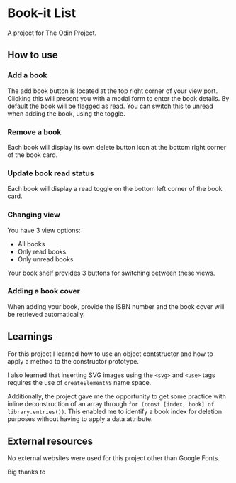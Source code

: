 # Book-it List

A project for The Odin Project.

## How to use

### Add a book

The add book button is located at the top right corner of your view port.
Clicking this will present you with a modal form to enter the book details.
By default the book will be flagged as read. You can switch this to unread when adding the book, using the toggle.

### Remove a book

Each book will display its own delete button icon at the bottom right corner of the book card.

### Update book read status

Each book will display a read toggle on the bottom left corner of the book card.

### Changing view

You have 3 view options:

- All books
- Only read books
- Only unread books

Your book shelf provides 3 buttons for switching between these views.

### Adding a book cover

When adding your book, provide the ISBN number and the book cover will be retrieved automatically.

## Learnings

For this project I learned how to use an object contstructor and how to apply a method to the constructor prototype.

I also learned that inserting SVG images using the `<svg>` and `<use>` tags requires the use of `createElementNS` name space.

Additionally, the project gave me the opportunity to get some practice with inline deconstruction of an array through `for (const [index, book] of library.entries())`. This enabled me to identify a book index for deletion purposes without having to apply a data attribute.

## External resources

No external websites were used for this project other than Google Fonts.

Big thanks to
